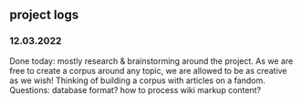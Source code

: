 ## project logs

### 12.03.2022
Done today: mostly research & brainstorming around the project. As we are free to create a corpus around any topic, we are allowed to be as creative as we wish! Thinking of building a corpus with articles on a fandom.
Questions: database format? how to process wiki markup content?

